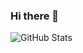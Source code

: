 ### Hi there 👋

<!--
**shubhendu-abhishek/shubhendu-abhishek** is a ✨ _special_ ✨ repository because its `README.md` (this file) appears on your GitHub profile.

Here are some ideas to get you started:

~ 🔭 I’m currently working on ...
- 🌱 I’m currently learning ...
- 👯 I’m looking to collaborate on ...
- 🤔 I’m looking for help with ...
- 💬 Ask me about ...
- 📫 How to reach me: ...
- 😄 Pronouns: ...
- ⚡ Fun fact: ...
-->
![GitHub Stats](https://github-readme-stats.vercel.app/api?username=shubhendu-abhishek&theme=radical)
